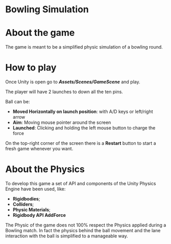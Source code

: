 # Bowling Simulation

# About the game
The game is meant to be a simplified physic simulation of a bowling round. 


# How to play
Once Unity is open go to ***Assets/Scenes/GameScene*** and play.

The player will have 2 launches to down all the ten pins.

Ball can be:

* **Moved Horizontally on launch position**: with A/D keys or left/right arrow
* **Aim**: Moving mouse pointer around the screen
* **Launched**: Clicking and holding the left mouse button to charge the force

On the top-right corner of the screen there is a **Restart** button to start a fresh game
whenever you want.

# About the Physics

To develop this game a set of API and components of the Unity Physics Engine have been
used, like:

* **Rigidbodies**;
* **Colliders**;
* **Physic Materials**;
* **Rigidbody API AddForce**

The Physic of the game does not 100% respect the Physics applied during a Bowling match.
In fact the physics behind the ball movement and the lane interaction with the ball is simplified to 
a manageable way.